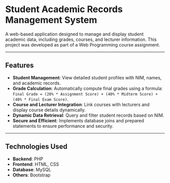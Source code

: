 # Student Academic Records Management System

A web-based application designed to manage and display student academic data, including grades, courses, and lecturer information. This project was developed as part of a Web Programming course assignment.

---

## Features

- **Student Management**: View detailed student profiles with NIM, names, and academic records.
- **Grade Calculation**: Automatically compute final grades using a formula:  
  `Final Grade = (20% * Assignment Score) + (40% * Midterm Score) + (40% * Final Exam Score)`.
- **Course and Lecturer Integration**: Link courses with lecturers and display course details dynamically.
- **Dynamic Data Retrieval**: Query and filter student records based on NIM.
- **Secure and Efficient**: Implements database joins and prepared statements to ensure performance and security.

---

## Technologies Used

- **Backend**: PHP 
- **Frontend**: HTML, CSS
- **Database**: MySQL 
- **Others**: Bootstrap 
